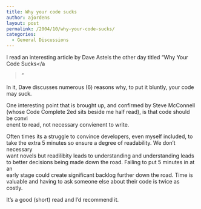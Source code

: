 ```yaml
---
title: Why your code sucks
author: ajordens
layout: post
permalink: /2004/10/why-your-code-sucks/
categories:
  - General Discussions
---
```

I read an interesting article by Dave Astels the other day titled &#8220;Why Your Code Sucks</a  
>&#8221;</p> 

In it, Dave discusses numerous (6) reasons why, to put it bluntly, your code may suck.

One interesting point that is brought up, and confirmed by Steve McConnell (whose Code Complete 2ed sits beside me half read), is that code should be convi  
enent to read, not necessary convienent to write.

Often times its a struggle to convince developers, even myself included, to take the extra 5 minutes so ensure a degree of readability. We don&#8217;t necessary  
want novels but readilibity leads to understanding and understanding leads to better decisions being made down the road. Failing to put 5 minutes in at an  
early stage could create significant backlog further down the road. Time is valuable and having to ask someone else about their code is twice as costly.

It&#8217;s a good (short) read and I&#8217;d recommend it.